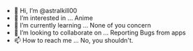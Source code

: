 - 👋 Hi, I’m @astralkill00
- 👀 I’m interested in ... Anime
- 🌱 I’m currently learning ... None of you concern
- 💞️ I’m looking to collaborate on ... Reporting Bugs from apps
- 📫 How to reach me ... No, you shouldn't.

<!---
astralkill00/astralkill00 is a ✨ special ✨ repository because its `README.md` (this file) appears on your GitHub profile.
You can click the Preview link to take a look at your changes.
--->
